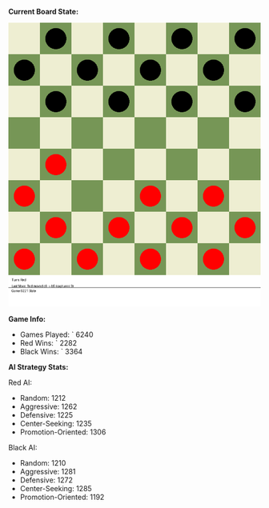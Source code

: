 
**Current Board State:**  
<!-- START_GIF -->
![Checkers Game](./checkers_game.gif)
<!-- END_GIF -->

**Game Info:**  
- Games Played: `<!-- GAMES_PLAYED --> 6240
- Red Wins: `<!-- RED_WINS --> 2282
- Black Wins: `<!-- BLACK_WINS --> 3364

<!-- AI_STATS -->
**AI Strategy Stats:**

Red AI:
- Random: 1212
- Aggressive: 1262
- Defensive: 1225
- Center-Seeking: 1235
- Promotion-Oriented: 1306

Black AI:
- Random: 1210
- Aggressive: 1281
- Defensive: 1272
- Center-Seeking: 1285
- Promotion-Oriented: 1192
